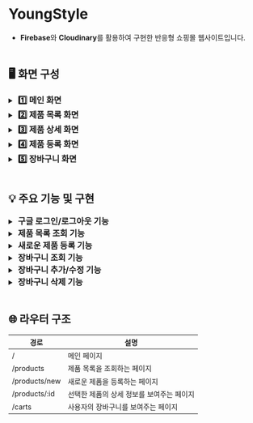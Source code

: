 # YoungStyle
- **Firebase**와 **Cloudinary**를 활용하여 구현한 반응형 쇼핑몰 웹사이트입니다.
<br/><br/>

## 🖥 화면 구성
<details>
 <summary><h3 style="display:inline; margin-left:4px">1️⃣ 메인 화면</h3></summary>
 <h4>로그인</h4>
 <img src=".github/assets/main-login.png" />
 <h4>로그아웃</h4>
 <img src=".github/assets/main-logout.png" />
</details>

<details>
 <summary><h3 style="display:inline; margin-left:4px">2️⃣ 제품 목록 화면</h3></summary>
 <img src=".github/assets/product.png" />
</details>

<details>
 <summary><h3 style="display:inline; margin-left:4px">3️⃣ 제품 상세 화면</h3></summary>
 <img src=".github/assets/product-detail.png" />
</details>

<details>
 <summary><h3 style="display:inline; margin-left:4px">4️⃣ 제품 등록 화면</h3></summary>
 <img src=".github/assets/new-product.png" />
</details>

<details>
 <summary><h3 style="display:inline; margin-left:4px">5️⃣ 장바구니 화면</h3></summary>
 <img src=".github/assets/my-cart.png" />
</details>
<br/>

## 💡 주요 기능 및 구현
<details>
 <summary><h3 style="display:inline; margin-left:4px">구글 로그인/로그아웃 기능</h3></summary>
 
- **Firebase Authentication**의 GoogleAuthProvider를 사용하여 팝업 기반 구글 로그인 및 로그아웃 기능 구현
- `prompt: 'select_account'` 옵션으로 계정 선택 화면 제공
</details>

<details>
 <summary><h3 style="display:inline; margin-left:4px">제품 목록 조회 기능</h3></summary>
 
- **Firebase Realtime Database**에서 `products` 데이터 조회
- 존재하는 경우 배열 형태로 변환 후 반환
</details>

<details>
 <summary><h3 style="display:inline; margin-left:4px">새로운 제품 등록 기능</h3></summary>
 
- 고유 ID(`uuid`)를 생성하여 제품 식별
- 이미지 파일은 Cloudinary에 업로드 후 URL 저장
- 가격 데이터는 숫자형으로 변환, 옵션은 배열로 변환하여 저장
</details>

<details>
 <summary><h3 style="display:inline; margin-left:4px">장바구니 조회 기능</h3></summary>
 
- 사용자별 장바구니 데이터를 **Firebase Realtime Database**에서 `carts` 데이터 조회
- 빈 경우 빈 배열을 반환하여 예외 처리
</details>

<details>
 <summary><h3 style="display:inline; margin-left:4px">장바구니 추가/수정 기능</h3></summary>
 
- 사용자 장바구니에 새로운 제품 추가 또는 기존 제품 정보 업데이트
- 데이터 저장 경로: `carts/{userId}/{productId}`
</details>

<details>
 <summary><h3 style="display:inline; margin-left:4px">장바구니 삭제 기능</h3></summary>
 
- 사용자 장바구니에서 특정 제품 데이터 삭제
- 데이터 삭제 경로: `carts/{userId}/{productId}`
</details>
<br/>

## 🌐 라우터 구조
<table>
    <thead>
      <tr>
        <th>경로</th>
        <th>설명</th>
      </tr>
    </thead>
    <tbody>
     <tr>
        <td>/</td>
        <td>메인 페이지</td>
      </tr>
      <tr>
        <td>/products</td>
        <td>제품 목록을 조회하는 페이지</td>
      </tr>
      <tr>
        <td>/products/new</td>
        <td>새로운 제품을 등록하는 페이지</td>
      </tr>
     <tr>
        <td>/products/:id</td>
        <td>선택한 제품의 상세 정보를 보여주는 페이지</td>
      </tr>
     <tr>
        <td>/carts</td>
        <td>사용자의 장바구니를 보여주는 페이지</td>
      </tr>
    </tbody>
  </table>
  <br/>
